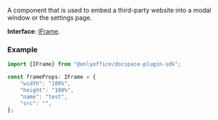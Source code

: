 A component that is used to embed a third-party website into a modal window or the settings page.

**Interface**: [IFrame](https://github.com/ONLYOFFICE/docspace-plugin-sdk/blob/master/src/interfaces/components/IFrame.ts).

### Example

``` javascript
import {IFrame} from "@onlyoffice/docspace-plugin-sdk";

const frameProps: IFrame = {
    "width": "100%",
    "height": "100%",
    "name": "test",
    "src": "",
};    
```
